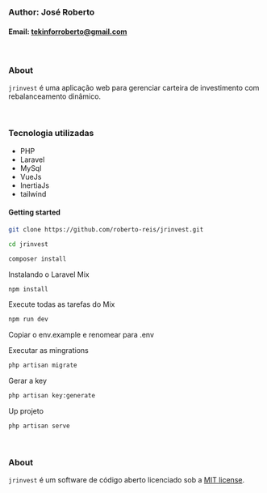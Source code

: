 ### Author: José Roberto
#### Email: tekinforroberto@gmail.com

<br />

### About

`jrinvest` é uma aplicação web para gerenciar carteira de investimento com rebalanceamento dinâmico.

<br />

### Tecnologia utilizadas

- PHP
- Laravel
- MySql
- VueJs
- InertiaJs
- tailwind

#### Getting started

```bash
git clone https://github.com/roberto-reis/jrinvest.git
```

```bash
cd jrinvest
```

```bash
composer install
```

Instalando o Laravel Mix
```bash
npm install
```

Execute todas as tarefas do Mix
```bash
npm run dev
```

Copiar o env.example e renomear para .env

Executar as mingrations
```bash
php artisan migrate
```

Gerar a key
```bash
php artisan key:generate
```

Up projeto
```bash
php artisan serve
```

<br />

### About
`jrinvest` é um software de código aberto licenciado sob a [MIT license](https://opensource.org/licenses/MIT).
